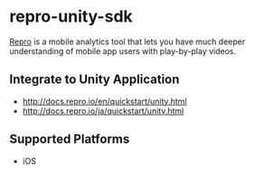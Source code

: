 # repro-unity-sdk
[Repro](https://repro.io/) is a mobile analytics tool that lets you have much deeper understanding of mobile app users with play-by-play videos.

## Integrate to Unity Application
- http://docs.repro.io/en/quickstart/unity.html
- http://docs.repro.io/ja/quickstart/unity.html

## Supported Platforms
- iOS
